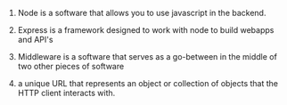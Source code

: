 1. Node is a software that allows you to use javascript in the backend.

2. Express is a framework designed to work with node to build webapps and API's

3. Middleware is a software that serves as a go-between in the middle of two other pieces of software

4. a unique URL that represents an object or collection of objects that the HTTP client interacts with.